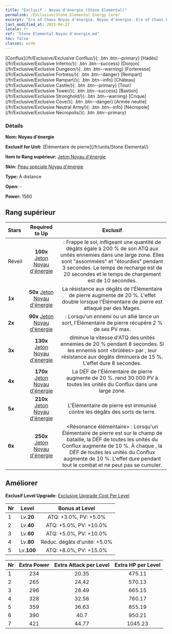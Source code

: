 ```yaml
---
title: "Exclusif - Noyau d'énergie (Stone Elemental)"
permalink: /Exclusive/Stone Elemental Energy Core/
excerpt: "Era of Chaos Noyau d'énergie. Noyau d'énergie. Era of Chaos Exclusif Noyau d'énergie. Élémentaire de pierre Exclusif."
last_modified_at: 2021-04-27
locale: fr
ref: "Stone Elemental Noyau d'énergie.md"
toc: false
classes: wide
---
```

 [Conflux](/fr/Exclusive/Exclusive Conflux/){: .btn .btn--primary} [Hadès](/fr/Exclusive/Exclusive Inferno/){: .btn .btn--success} [Donjon](/fr/Exclusive/Exclusive Dungeon/){: .btn .btn--warning} [Forteresse](/fr/Exclusive/Exclusive Fortress/){: .btn .btn--danger} [Rempart](/fr/Exclusive/Exclusive Rampart/){: .btn .btn--info} [Château](/fr/Exclusive/Exclusive Castle/){: .btn .btn--primary} [Tour](/fr/Exclusive/Exclusive Tower/){: .btn .btn--success} [Bastion](/fr/Exclusive/Exclusive Stronghold/){: .btn .btn--warning} [Crique](/fr/Exclusive/Exclusive Cove/){: .btn .btn--danger} [Armée neutre](/fr/Exclusive/Exclusive Neutral Army/){: .btn .btn--info} [Nécropole](/fr/Exclusive/Exclusive Necropolis/){: .btn .btn--primary} 

### Détails
 **Nom: Noyau d'énergie** 

 **Exclusif for Unit:** [Élémentaire de pierre](/fr/units/Stone Elemental/) 

 **Item to Rang supérieur:** [Jeton Noyau d'énergie](/ItemsFR/con_999/)

 **Skin:** [Peau spéciale Noyau d'énergie](/ItemsFR/con_667/)

 **Type:** À distance

 **Open:** -

 **Power:** 1560

## Rang supérieur

  |     Stars    |  Required to Up | Exclusif |
  |:-------------|:---------------:|:---------------:|
  |  Réveil  | **100x** [Jeton Noyau d'énergie](/ItemsFR/con_999/) | <Frappe de pierre> : Frappe le sol, infligeant une quantité de dégâts égale à 200 % de son ATQ aux unités ennemies dans une large zone. Elles sont \"assommées\" et \"étourdies\" pendant 3 secondes. Le temps de recharge est de 20 secondes et le temps de chargement est de 10 secondes. |
  | **1x** <i class="fas fa-star"/> | **50x** [Jeton Noyau d'énergie](/ItemsFR/con_999/) | La résistance aux dégâts de l'Élémentaire de pierre augmente de 20 %. L'effet double lorsque l'Élémentaire de pierre est attaqué par des Mages. |
  | **2x** <i class="fas fa-star"/> | **90x** [Jeton Noyau d'énergie](/ItemsFR/con_999/) | <Argile> : Lorsqu'un ennemi ou un allié lance un sort, l'Élémentaire de pierre récupère 2 % de ses PV max. |
  | **3x** <i class="fas fa-star"/> | **130x** [Jeton Noyau d'énergie](/ItemsFR/con_999/) | <Frappe de pierre> diminue la vitesse d'ATQ des unités ennemies de 20 % pendant 8 secondes. Si les ennemis sont <brûlées> par <Trio de feu>, leur résistance aux dégâts diminuera de 15 %. L'effet dure 8 secondes. |
  | **4x** <i class="fas fa-star"/> | **170x** [Jeton Noyau d'énergie](/ItemsFR/con_999/) | La DÉF de l'Élémentaire de pierre augmente de 20 %. <Argile> rend 30 000 PV à toutes les unités du Conflux dans une large zone. |
  | **5x** <i class="fas fa-star"/> | **210x** [Jeton Noyau d'énergie](/ItemsFR/con_999/) | L'Élémentaire de pierre est immunisé contre les dégâts des sorts de terre. |
  | **6x** <i class="fas fa-star"/> | **250x** [Jeton Noyau d'énergie](/ItemsFR/con_999/) | <Résonance élémentaire> : Lorsqu'un Élémentaire de pierre est sur le champ de bataille, la DÉF de toutes les unités du Conflux augmente de 10 %. À chaque <Frappe de pierre>, la DÉF de toutes les unités du Conflux augmente de 10 %. L'effet dure pendant tout le combat et ne peut pas se cumuler. |


## Améliorer
 **Exclusif Level Upgrade:** [Exclusive Upgrade Cost Per Level](/Exclusive/ExclusiveUpgradeCostPerLevel/)

  |  Nr  |   Level  | Bonus at Level |
  |:-----|:--------:|:--------------:|
  | 1 | Lv.**20** | ATQ: +3.0%, PV: +5.0% |
  | 2 | Lv.**40** | ATQ: +5.0%, PV: +10.0% |
  | 3 | Lv.**60** | ATQ: +5.0%, PV: +10.0% |
  | 4 | Lv.**80** | Réduc. dégâts d'unité: +5.0% |
  | 5 | Lv.**100** | ATQ: +8.0%, PV: +15.0% |


  |  Nr  |  Extra Power | Extra Attack per Level | Extra HP per Level |
  |:-----|:--------:|:--------:|:--------:|
  | 1 | 234 | 20.35 | 475.11 |
  | 2 | 265 | 24.42 | 570.13 |
  | 3 | 296 | 28.49 | 665.15 |
  | 4 | 328 | 32.56 | 760.17 |
  | 5 | 359 | 36.63 | 855.19 |
  | 6 | 390 | 40.7 | 950.21 |
  | 7 | 421 | 44.77 | 1045.23 |


